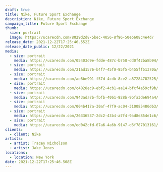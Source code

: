 ```yaml
---
draft: true
title: Nike, Future Sport Exchange
description: Nike, Future Sport Exchange
campaign_title: Future Sport Exchange
thumb:
  size: portrait
  image: https://ucarecdn.com/8029d2d8-5bec-4056-8f96-50eb608c4e4d/
release_date: 2021-12-22T17:25:46.552Z
release_date_public: 12/22/2021
media:
  - size: portrait
    media: https://ucarecdn.com/05403d9e-fdde-487c-b758-dd0f42ba8b94/
  - size: portrait
    media: https://ucarecdn.com/21ad1576-b4f7-45f0-85f5-b455ff51370a/
  - size: portrait
    media: https://ucarecdn.com/ae8be991-f57d-4cdb-8ce2-a87284782525/
  - size: portrait
    media: https://ucarecdn.com/c4828ec9-ebf2-4cb1-aa14-bfcf4a59cf9b/
  - size: portrait
    media: https://ucarecdn.com/943ada7b-fbfb-4061-828b-9bfa3de694a4/
  - size: portrait
    media: https://ucarecdn.com/004b417a-30af-47f9-ac04-310085480d63/
  - size: portrait
    media: https://ucarecdn.com/26336537-2dc2-43b4-a7f4-9ad8e854e1c6/
  - size: portrait
    media: https://ucarecdn.com/ed042cfd-07a6-4a6b-9147-d6f787013161/
clients:
  - client: Nike
artists:
  - artist: Tracey Nicholson
  - artist: Jake Jones
locations:
  - location: New York
date: 2021-12-22T17:25:46.568Z
---
```

